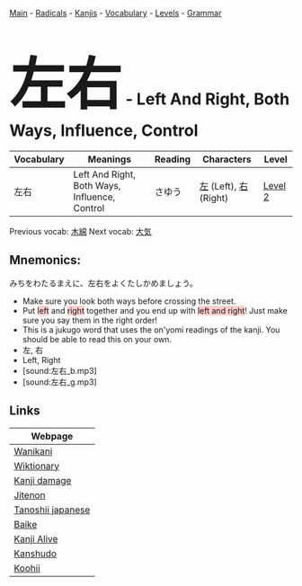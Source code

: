 <style> bigfont {font-size: 100px}</style>
[Main](../README.md) -
[Radicals](../radicals.md) -
[Kanjis](../kanjis.md) -
[Vocabulary](../vocabulary.md) -
[Levels](../levels.md) -
[Grammar](../grammar.md)
# <bigfont> 左右</bigfont> - Left And Right, Both Ways, Influence, Control 

| Vocabulary | Meanings | Reading | Characters | Level |
| --- | --- | --- | --- | --- |
| 左右 | Left And Right, Both Ways, Influence, Control | さゆう |  [左](../kanjis/左.md) (Left), [右](../kanjis/右.md) (Right) | [Level 2](../levels/wk_level2.md) |

Previous vocab: [木綿](木綿.md) Next vocab: [大気](大気.md) 

## Mnemonics:
みちをわたるまえに、左右をよくたしかめましょう。
* Make sure you look both ways before crossing the street.
* Put <span style="background-color:#ffcccb"> left</span> and <span style="background-color:#ffcccb"> right</span> together and you end up with <span style="background-color:#ffcccb"> left and right</span>! Just make sure you say them in the right order!
* This is a jukugo word that uses the on'yomi readings of the kanji. You should be able to read this on your own.
* 左, 右
* Left, Right
* [sound:左右_b.mp3]
* [sound:左右_g.mp3]


## Links 

| Webpage |
| --- |
| [Wanikani          ](https://www.wanikani.com/kanji/左右) |
| [Wiktionary        ](https://en.wiktionary.org/wiki/左右) |
| [Kanji damage      ](http://www.kanjidamage.com/kanji/search?utf8=✓&q=左右) |
| [Jitenon           ](https://jitenon.com/kanji/左右) |
| [Tanoshii japanese ](https://www.tanoshiijapanese.com/dictionary/kanji.cfm?k=左右) |
| [Baike             ](https://baike.baidu.com/item/左右) |
| [Kanji Alive       ](https://app.kanjialive.com/左右) |
| [Kanshudo          ](https://www.kanshudo.com/searchmn?q=左右) |
| [Koohii            ](https://kanji.koohii.com/study/kanji/左右) |
